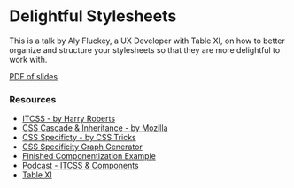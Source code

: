 # Delightful Stylesheets

This is a talk by Aly Fluckey, a UX Developer with Table XI, 
on how to better organize and structure your stylesheets so 
that they are more delightful to work with.

[PDF of slides](delightful-stylesheets.pdf)

### Resources

- [ITCSS - by Harry Roberts](http://www.creativebloq.com/web-design/manage-large-css-projects-itcss-101517528)
- [CSS Cascade & Inheritance - by Mozilla](https://developer.mozilla.org/en-US/docs/Learn/CSS/Introduction_to_CSS/Cascade_and_inheritance)
- [CSS Specificty - by CSS Tricks](https://css-tricks.com/specifics-on-css-specificity/)
- [CSS Specificity Graph Generator](https://jonassebastianohlsson.com/specificity-graph/)
- [Finished Componentization Example](http://codepen.io/alyfluckey/pen/GWqVVw/?editors=1100)
- [Podcast - ITCSS & Components](https://medium.com/table-xi/xi-to-eye-interview-building-large-css-apps-and-components-with-aly-fluckey-c849841db606)
- [Table XI](http://www.tablexi.com/)
